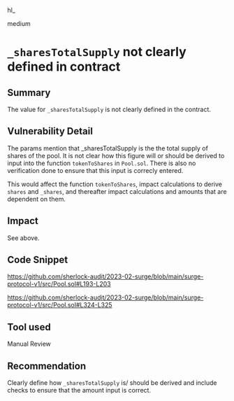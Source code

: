 hl_

medium

# `_sharesTotalSupply` not clearly defined in contract

## Summary
The value for `_sharesTotalSupply` is not clearly defined in the contract. 

## Vulnerability Detail
The params mention that _sharesTotalSupply is the the total supply of shares of the pool. It is not clear how this figure will or should be derived to input into the function `tokenToShares` in `Pool.sol`. There is also no verification done to ensure that this input is correcly entered. 

This would affect the function `tokenToShares`, impact calculations to derive `shares` and `_shares`, and thereafter impact calculations and amounts that are dependent on them.

## Impact
See above.

## Code Snippet
https://github.com/sherlock-audit/2023-02-surge/blob/main/surge-protocol-v1/src/Pool.sol#L193-L203

https://github.com/sherlock-audit/2023-02-surge/blob/main/surge-protocol-v1/src/Pool.sol#L324-L325

## Tool used
Manual Review

## Recommendation
Clearly define how `_sharesTotalSupply` is/ should be derived and include checks to ensure that the amount input is correct. 